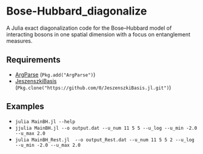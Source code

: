 # Bose-Hubbard_diagonalize
A Julia exact diagonalization code for the Bose–Hubbard model of interacting bosons in one spatial dimension with a focus on entanglement measures.

## Requirements

* [ArgParse](https://github.com/carlobaldassi/ArgParse.jl) (`Pkg.add("ArgParse")`)
* [JeszenszkiBasis](https://github.com/0/JeszenszkiBasis.jl) (`Pkg.clone("https://github.com/0/JeszenszkiBasis.jl.git")`)

## Examples

* `julia MainBH.jl --help`
* `jjulia MainBH.jl --o output.dat --u_num 11 5 5 --u_log --u_min -2.0 --u_max 2.0              `
* `julia MainBH_Rest.jl  --o output_Rest.dat --u_num 11 5 5 2 --u_log --u_min -2.0 --u_max 2.0`


